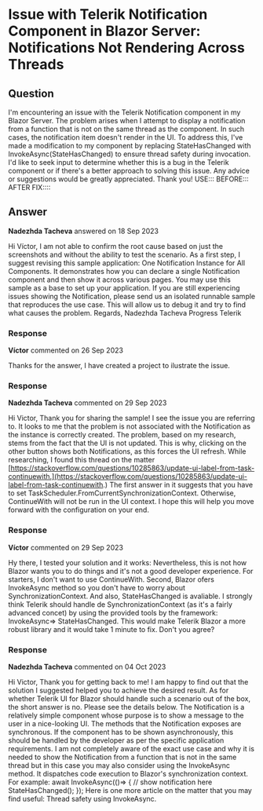 # Issue with Telerik Notification Component in Blazor Server: Notifications Not Rendering Across Threads

## Question

I'm encountering an issue with the Telerik Notification component in my Blazor Server. The problem arises when I attempt to display a notification from a function that is not on the same thread as the component. In such cases, the notification item doesn't render in the UI. To address this, I've made a modification to my component by replacing StateHasChanged with InvokeAsync(StateHasChanged) to ensure thread safety during invocation. I'd like to seek input to determine whether this is a bug in the Telerik component or if there's a better approach to solving this issue. Any advice or suggestions would be greatly appreciated. Thank you! USE::: BEFORE::: AFTER FIX::::

## Answer

**Nadezhda Tacheva** answered on 18 Sep 2023

Hi Víctor, I am not able to confirm the root cause based on just the screenshots and without the ability to test the scenario. As a first step, I suggest revising this sample application: One Notification Instance for All Components. It demonstrates how you can declare a single Notification component and then show it across various pages. You may use this sample as a base to set up your application. If you are still experiencing issues showing the Notification, please send us an isolated runnable sample that reproduces the use case. This will allow us to debug it and try to find what causes the problem. Regards, Nadezhda Tacheva Progress Telerik

### Response

**Víctor** commented on 26 Sep 2023

Thanks for the answer, I have created a project to ilustrate the issue.

### Response

**Nadezhda Tacheva** commented on 29 Sep 2023

Hi Victor, Thank you for sharing the sample! I see the issue you are referring to. It looks to me that the problem is not associated with the Notification as the instance is correctly created. The problem, based on my research, stems from the fact that the UI is not updated. This is why, clicking on the other button shows both Notifications, as this forces the UI refresh. While researching, I found this thread on the matter [https://stackoverflow.com/questions/10285863/update-ui-label-from-task-continuewith.](https://stackoverflow.com/questions/10285863/update-ui-label-from-task-continuewith.) The first answer in it suggests that you have to set TaskScheduler.FromCurrentSynchronizationContext. Otherwise, ContinueWith will not be run in the UI context. I hope this will help you move forward with the configuration on your end.

### Response

**Víctor** commented on 29 Sep 2023

Hy there, I tested your solution and it works: Nevertheless, this is not how Blazor wants you to do things and it's not a good developer experience. For starters, I don't want to use ContinueWith. Second, Blazor ofers InvokeAsync method so you don't have to worry about SynchronizationContext. And also, StateHasChanged is avaliable. I strongly think Telerik should handle de SynchronizationContext (as it's a fairly advanced concet) by using the provided tools by the framework: InvokeAsync=> StateHasChanged. This would make Telerik Blazor a more robust library and it would take 1 minute to fix. Don't you agree?

### Response

**Nadezhda Tacheva** commented on 04 Oct 2023

Hi Victor, Thank you for getting back to me! I am happy to find out that the solution I suggested helped you to achieve the desired result. As for whether Telerik UI for Blazor should handle such a scenario out of the box, the short answer is no. Please see the details below. The Notification is a relatively simple component whose purpose is to show a message to the user in a nice-looking UI. The methods that the Notification exposes are synchronous. If the component has to be shown asynchronously, this should be handled by the developer as per the specific application requirements. I am not completely aware of the exact use case and why it is needed to show the Notification from a function that is not in the same thread but in this case you may also consider using the InvokeAsync method. It dispatches code execution to Blazor's synchronization context. For example: await InvokeAsync(()=>
{ // show notification here StateHasChanged(); }); Here is one more article on the matter that you may find useful: Thread safety using InvokeAsync.
